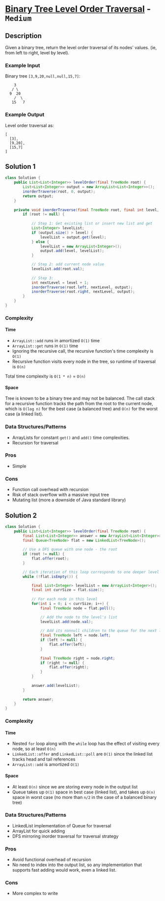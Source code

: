 # [Binary Tree Level Order Traversal](https://leetcode.com/problems/binary-tree-level-order-traversal/) -  `Medium`

## Description

Given a binary tree, return the level order traversal of its nodes' values. (ie, from left to right, level by level).

### Example Input

Binary tree `[3,9,20,null,null,15,7]`:
```
    3
   / \
  9  20
    /  \
   15   7
```

### Example Output

Level order traversal as:
```
[
  [3],
  [9,20],
  [15,7]
]
```
## Solution 1

```java
class Solution {
    public List<List<Integer>> levelOrder(final TreeNode root) {
        List<List<Integer>> output = new ArrayList<List<Integer>>();
        inorderTraverse(root, 0, output);
        return output;
    }
    
    private void inorderTraverse(final TreeNode root, final int level, final List<List<Integer>> output) {
        if (root != null) {
            
            // Step 1: Get existing list or insert new list and get
            List<Integer> levelList;
            if (output.size() > level) {
                levelList = output.get(level);
            } else {
                levelList = new ArrayList<Integer>();
                output.add(level, levelList);
            }

            // Step 2: add current node value
            levelList.add(root.val);
            
            // Step 3:
            int nextLevel = level + 1;
            inorderTraverse(root.left, nextLevel, output);
            inorderTraverse(root.right, nextLevel, output);
        }
    }
}
```
### Complexity

#### Time

- `ArrayList::add` runs in amortized `O(1)` time
- `ArrayList::get` runs in `O(1)` time
- Ignoring the recursive call, the recursive function's time complexity is `O(1)`
- Recursive function visits every node in the tree, so runtime of traversal is `O(n)`

Total time complexity is `O(1 * n)` = `O(n)`

#### Space

Tree is known to be a binary tree and may not be balanced. The call stack for a recursive function tracks the path from the root to the current node, which is `O(log n)` for the best case (a balanced tree) and `O(n)` for the worst case (a linked list).

### Data Structures/Patterns

- ArrayLists for constant `get()` and `add()` time complexities.
- Recursion for traversal

### Pros

- Simple

### Cons

- Function call overhead with recursion
- Risk of stack overflow with a massive input tree
- Mutating list (more a downside of Java standard library)

## Solution 2

```java
class Solution {
    public List<List<Integer>> levelOrder(final TreeNode root) {
        final List<List<Integer>> answer = new ArrayList<List<Integer>>();
        final Queue<TreeNode> flat = new LinkedList<TreeNode>();
        
        // Use a DFS queue with one node - the root
        if (root != null) {
            flat.offer(root);
        }

        // Each iteration of this loop corresponds to one deeper level in the DFS traversal        
        while (!flat.isEmpty()) {

            final List<Integer> levelList = new ArrayList<Integer>();
            final int currSize = flat.size();
            
            // For each node in this level
            for(int i = 0; i < currSize; i++) {
                final TreeNode node = flat.poll();

                // Add the node to the level's list
                levelList.add(node.val);
                
                // Add its nonnull children to the queue for the next level, starting with left
                final TreeNode left = node.left;
                if (left != null) {
                    flat.offer(left);
                }
                
                final TreeNode right = node.right;
                if (right != null) {
                    flat.offer(right);
                }
            }
            
            answer.add(levelList);
        }
        
        return answer;
    }
}
```

### Complexity

#### Time

- Nested `for` loop along with the `while` loop has the effect of visiting every node, so at least `O(n)`
- `LinkedList::offer` and `LinkedList::poll` are `O(1)` since the linked list tracks head and tail references
- `ArrayList::add` is amortized `O(1)`

#### Space

- At least `O(n)` since we are storing every node in the output list
- Queue takes up `O(1)` space in best case (linked list), and takes up `O(n)` space in worst case (no more than `n/2` in the case of a balanced binary tree)

### Data Structures/Patterns

- LinkedList implementation of Queue for traversal
- ArrayList for quick adding
- DFS mirroring inorder traversal for traversal strategy

### Pros

- Avoid functional overhead of recursion
- No need to index into the output list, so any implementation that supports fast adding would work, even a linked list.

### Cons

- More complex to write